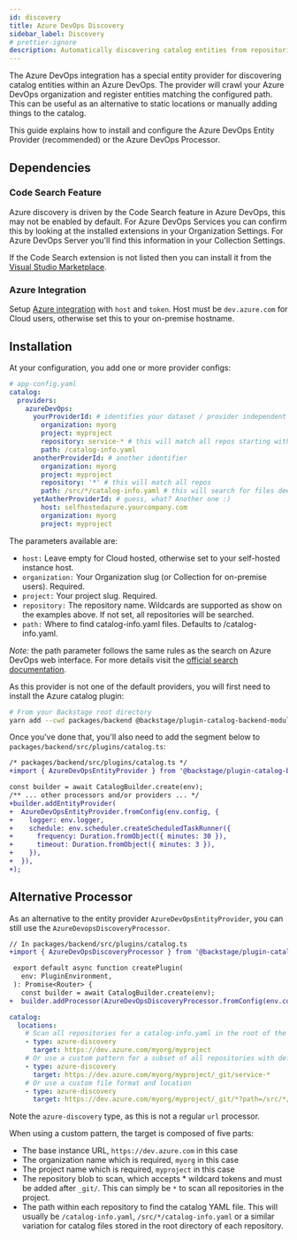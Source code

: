 ```yaml
---
id: discovery
title: Azure DevOps Discovery
sidebar_label: Discovery
# prettier-ignore
description: Automatically discovering catalog entities from repositories in an Azure DevOps organization
---
```


The Azure DevOps integration has a special entity provider for discovering
catalog entities within an Azure DevOps. The provider will crawl your Azure
DevOps organization and register entities matching the configured path. This can
be useful as an alternative to static locations or manually adding things to the
catalog.

This guide explains how to install and configure the Azure DevOps Entity Provider (recommended) or the Azure DevOps Processor.

## Dependencies

### Code Search Feature

Azure discovery is driven by the Code Search feature in Azure DevOps, this may not be enabled by default. For Azure
DevOps Services you can confirm this by looking at the installed extensions in your Organization Settings. For Azure
DevOps Server you'll find this information in your Collection Settings.

If the Code Search extension is not listed then you can install it from the [Visual Studio Marketplace](https://marketplace.visualstudio.com/items?itemName=ms.vss-code-search&targetId=f9352dac-ba6e-434e-9241-a848a510ce3f&utm_source=vstsproduct&utm_medium=SearchExtStatus).

### Azure Integration

Setup [Azure integration](locations.md) with `host` and `token`. Host must be `dev.azure.com` for Cloud users, otherwise set this to your on-premise hostname.

## Installation

At your configuration, you add one or more provider configs:

```yaml
# app-config.yaml
catalog:
  providers:
    azureDevOps:
      yourProviderId: # identifies your dataset / provider independent of config changes
        organization: myorg
        project: myproject
        repository: service-* # this will match all repos starting with service-*
        path: /catalog-info.yaml
      anotherProviderId: # another identifier
        organization: myorg
        project: myproject
        repository: '*' # this will match all repos
        path: /src/*/catalog-info.yaml # this will search for files deep inside the /src folder
      yetAotherProviderId: # guess, what? Another one :)
        host: selfhostedazure.yourcompany.com
        organization: myorg
        project: myproject
```

The parameters available are:

- `host:` Leave empty for Cloud hosted, otherwise set to your self-hosted instance host.
- `organization:` Your Organization slug (or Collection for on-premise users). Required.
- `project:` Your project slug. Required.
- `repository:` The repository name. Wildcards are supported as show on the examples above. If not set, all repositories will be searched.
- `path:` Where to find catalog-info.yaml files. Defaults to /catalog-info.yaml.

_Note:_ the path parameter follows the same rules as the search on Azure DevOps
web interface. For more details visit the
[official search documentation](https://docs.microsoft.com/en-us/azure/devops/project/search/get-started-search?view=azure-devops).

As this provider is not one of the default providers, you will first need to install
the Azure catalog plugin:

```bash
# From your Backstage root directory
yarn add --cwd packages/backend @backstage/plugin-catalog-backend-module-azure
```

Once you've done that, you'll also need to add the segment below to `packages/backend/src/plugins/catalog.ts`:

```diff
/* packages/backend/src/plugins/catalog.ts */
+import { AzureDevOpsEntityProvider } from '@backstage/plugin-catalog-backend-module-azure';

const builder = await CatalogBuilder.create(env);
/** ... other processors and/or providers ... */
+builder.addEntityProvider(
+  AzureDevOpsEntityProvider.fromConfig(env.config, {
+    logger: env.logger,
+    schedule: env.scheduler.createScheduledTaskRunner({
+      frequency: Duration.fromObject({ minutes: 30 }),
+      timeout: Duration.fromObject({ minutes: 3 }),
+    }),
+  }),
+);
```

## Alternative Processor

As an alternative to the entity provider `AzureDevOpsEntityProvider`, you can still use the `AzureDevopsDiscoveryProcessor`.

```diff
// In packages/backend/src/plugins/catalog.ts
+import { AzureDevOpsDiscoveryProcessor } from '@backstage/plugin-catalog-backend-module-azure';

 export default async function createPlugin(
   env: PluginEnvironment,
 ): Promise<Router> {
   const builder = await CatalogBuilder.create(env);
+  builder.addProcessor(AzureDevOpsDiscoveryProcessor.fromConfig(env.config, { logger: env.logger }));
```

```yaml
catalog:
  locations:
    # Scan all repositories for a catalog-info.yaml in the root of the default branch
    - type: azure-discovery
      target: https://dev.azure.com/myorg/myproject
    # Or use a custom pattern for a subset of all repositories with default repository
    - type: azure-discovery
      target: https://dev.azure.com/myorg/myproject/_git/service-*
    # Or use a custom file format and location
    - type: azure-discovery
      target: https://dev.azure.com/myorg/myproject/_git/*?path=/src/*/catalog-info.yaml
```

Note the `azure-discovery` type, as this is not a regular `url` processor.

When using a custom pattern, the target is composed of five parts:

- The base instance URL, `https://dev.azure.com` in this case
- The organization name which is required, `myorg` in this case
- The project name which is required, `myproject` in this case
- The repository blob to scan, which accepts \* wildcard tokens and must be
  added after `_git/`. This can simply be `*` to scan all repositories in the
  project.
- The path within each repository to find the catalog YAML file. This will
  usually be `/catalog-info.yaml`, `/src/*/catalog-info.yaml` or a similar
  variation for catalog files stored in the root directory of each repository.

